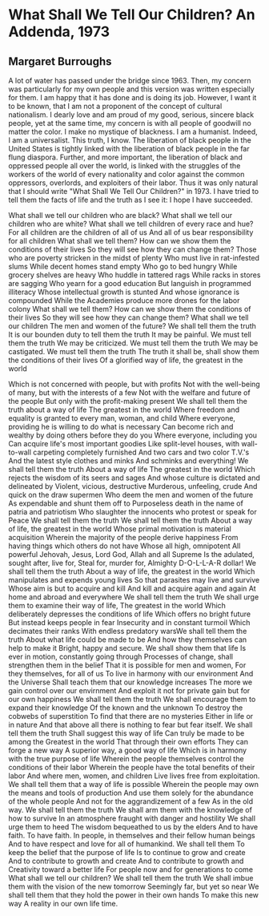 # What Shall We Tell Our Children? An Addenda, 1973
## Margaret Burroughs
A lot of water has passed under the bridge since 1963. Then, my concern was
particularly for my own people and this version was written especially for
them. I am happy that it has done and is doing its job. However, I want it to
be known, that I am not a proponent of the concept of cultural nationalism. I
dearly love and am proud of my good, serious, sincere black people, yet at the
same time, my concern is with all people of goodwill no matter the color. I
make no mystique of blackness. I am a humanist. Indeed, I am a universalist.
This truth, I know. The liberation of black people in the United States is
tightly linked with the liberation of black people in the far flung diaspora.
Further, and more important, the liberation of black and oppressed people all
over the world, is linked with the struggles of the workers of the world of
every nationality and color against the common oppressors, overlords, and
exploiters of their labor.
                    Thus it was only natural that I should write "What Shall We Tell Our Children?" in 1973. I have tried to tell them the facts of life and the truth as I see it:
                    I hope I have succeeded.

What shall we tell our children who are black?
What shall we tell our children who are white?
What shall we tell children of every race and hue?
For all children are the children of all of us
And all of us bear responsibility for all children
What shall we tell them?
How can we show them the conditions of their lives
So they will see how they can change them?
Those who are poverty stricken in the midst of plenty
Who must live in rat-infested slums
While decent homes stand empty
Who go to bed hungry
While grocery shelves are heavy
Who huddle in tattered rags
While racks in stores are sagging
Who yearn for a good education
But languish in programmed illiteracy
Whose intellectual growth is stunted
And whose ignorance is compounded
While the Academies produce more drones for the labor colony
What shall we tell them?
How can we show them the conditions of their lives
So they will see how they can change them?
What shall we tell our children
The men and women of the future?
We shall tell them the truth
It is our bounden duty to tell them the truth
It may be painful. We must tell them the truth
We may be criticized. We must tell them the truth
We may be castigated. We must tell them the truth
The truth it shall be, shall show them the conditions of their lives
Of a glorified way of life, the greatest in the world

Which is not concerned with people, but with profits
Not with the well-being of many, but with the interests of a few
Not with the welfare and future of the people
But only with the profit-making present
We shall tell them the truth about a way of life
The greatest in the world
Where freedom and equality is granted to every man, woman, and child
Where everyone, providing he is willing to do what is necessary
Can become rich and wealthy by doing others before they do you
Where everyone, including you
Can acquire life's most important goodies
Like split-level houses, with wall-to-wall carpeting completely furnished
And two cars and two color T.V.'s
And the latest style clothes and minks
And schminks and everything!
We shall tell them the truth
About a way of life
The greatest in the world
Which rejects the wisdom of its seers and sages
And whose culture is dictated and delineated by
Violent, vicious, destructive
Murderous, unfeeling, crude
And quick on the draw supermen
Who deem the men and women of the future
As expendable and shunt them off to
Purposeless death in the name of patria and patriotism
Who slaughter the innocents who protest or speak for Peace
We shall tell them the truth
​We shall tell them the truth
About a way of life, the greatest in the world
Whose primal motivation is material acquisition
Wherein the majority of the people derive happiness
From having things which others do not have
Whose all high, omnipotent
All powerful Jehovah, Jesus, Lord
God, Allah and all Supreme
Is the adulated, sought after, live for,
Steal for, murder for, Almighty D-O-L-L-A-R dollar!
​We shall tell them the truth
About a way of life, the greatest in the world
Which manipulates and expends young lives
So that parasites may live and survive
Whose aim is but to acquire and kill
And kill and acquire again and again
At home and abroad and everywhere
​We shall tell them the truth
We shall urge them to examine their way of life,
The greatest in the world
Which deliberately depresses the conditions of life
Which offers no bright future
But instead keeps people in fear
Insecurity and in constant turmoil
Which decimates their ranks
With endless predatory wars
​We shall tell them the truth
About what life could be made to be
And how they themselves can help to make it
Bright, happy and secure.
We shall show them that life
Is ever in motion, constantly going through
Processes of change, shall strengthen them in the belief
That it is possible for men and women,
For they themselves, for all of us
To live in harmony with our environment
And the Universe
Shall teach them that our knowledge increases
The more we gain control over our envirnment
And exploit it not for private gain but for our own happiness
We shall tell them the truth
We shall encourage them to expand their knowledge
Of the known and the unknown
To destroy the cobwebs of superstition
To find that there are no mysteries
Either in life or in nature
And that above all there is nothing to fear but fear itself.
​We shall tell them the truth
Shall suggest this way of life
Can truly be made to be among the
Greatest in the world
That through their own efforts
They can forge a new way
A superior way, a good way of life
Which is in harmony with the true purpose of life
Wherein the people themselves control the conditions of their labor
Wherein the people have the total benefits of their labor
And where men, women, and children
Live lives free from exploitation.
We shall tell them that a way of life is possible
Wherein the people may own the means and tools of production
And use them solely for the abundance of the whole people
And not for the aggrandizement of a few
As in the old way.
​We shall tell them the truth
We shall arm them with the knowledge of how to survive
In an atmosphere fraught with danger and hostility
We shall urge them to heed
​The wisdom bequeathed to us by the elders
And to have faith. To have faith.
In people, in themselves and their fellow human beings
And to have respect and love for all of humankind.
​We shall tell them
​To keep the belief that the purpose of life
Is to continue to grow and create
And to contribute to growth and create
And to contribute to growth and
Creativity toward a better life
For people now and for generations to come
What shall we tell our children?
​We shall tell them the truth
We shall imbue them with the vision of the new tomorrow
Seemingly far, but yet so near
We shall tell them that they hold the power in their own hands
To make this new way
A reality in our own life time.